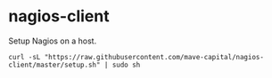 # nagios-client

Setup Nagios on a host.

```
curl -sL "https://raw.githubusercontent.com/mave-capital/nagios-client/master/setup.sh" | sudo sh
```

